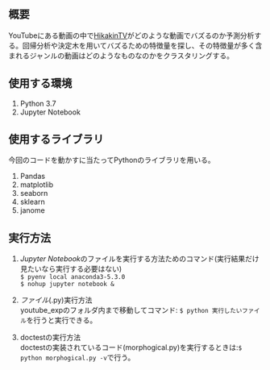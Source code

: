 ## 概要
YouTubeにある動画の中で[HikakinTV](https://www.youtube.com/user/HikakinTV)がどのような動画でバズるのか予測分析する。回帰分析や決定木を用いてバズるための特徴量を探し、その特徴量が多く含まれるジャンルの動画はどのようなものなのかをクラスタリングする。

## 使用する環境
1. Python 3.7
2. Jupyter Notebook

## 使用するライブラリ
今回のコードを動かすに当たってPythonのライブラリを用いる。
1. Pandas
2. matplotlib  
3. seaborn
4. sklearn
5. janome

## 実行方法
1. *Jupyter Notebook*のファイルを実行する方法ためのコマンド(実行結果だけ見たいなら実行する必要はない)  
`$ pyenv local anaconda3-5.3.0`  
`$ nohup jupyter notebook &`  

2. *ファイル*(.py)実行方法  
youtube_expのフォルダ内まで移動してコマンド:
`$ python 実行したいファイル`を行うと実行できる。

3. doctestの実行方法  
doctestの実装されているコード(morphogical.py)を実行するときは:`$ python morphogical.py -v`で行う。
